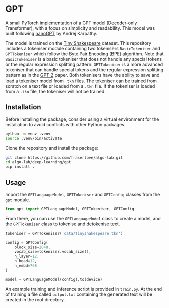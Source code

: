 # GPT

A small PyTorch implementation of a GPT model (Decoder-only Transformer), with a focus on simplicity and readability. This model was built following [nanoGPT](https://github.com/karpathy/nanoGPT) by Andrej Karpathy.

The model is trained on the [Tiny Shakespeare](https://raw.githubusercontent.com/karpathy/char-rnn/master/data/tinyshakespeare/input.txt) dataset. This repository includes a tokeniser module containing two tokenisers `BasicTokeniser` and `GPTTokeniser` which follow the Byte Pair Encoding (BPE) algorithm. Note that `BasicTokeniser` is a basic tokeniser that does not handle any special tokens or the regular expression splitting pattern. `GPTTokeniser` is a more advanced tokeniser that can handle special tokens and the regular expression splitting pattern as in the [GPT-2](https://d4mucfpksywv.cloudfront.net/better-language-models/language_models_are_unsupervised_multitask_learners.pdf) paper. Both tokenisers have the ability to save and load a tokeniser model from `.tkn` files. The tokeniser can be trained from scratch on a text file or loaded from a `.tkn` file. If the tokeniser is loaded from a `.tkn` file, the tokeniser will not be trained.

## Installation

Before installing the package, consider using a virtual environment for the installation to avoid conflicts with other Python packages.
```sh
python -m venv .venv
source .venv/bin/activate
```

Clone the repository and install the package:
```sh
git clone https://github.com/fraserlove/algo-lab.git
cd algo-lab/deep-learning/gpt
pip install .
```

## Usage

Import the `GPTLanguageModel`, `GPTTokeniser` and `GPTConfig` classes from the `gpt` module.

```python
from gpt import GPTLanguageModel, GPTTokeniser, GPTConfig
```

From there, you can use the `GPTLanguageModel` class to create a model, and the `GPTTokeniser` class to tokenise and detokenise text.

```python
tokeniser = GPTTokeniser('data/tinyshakespeare.tkn')

config = GPTConfig(
    block_size=2048,
    vocab_size=tokeniser.vocab_size(),
    n_layer=12,
    n_head=12,
    n_embd=768
)

model = GPTLanguageModel(config).to(device)
```

An example training and inference script is provided in `train.py`. At the end of training a file called `output.txt` containing the generated text will be created in the root directory.
